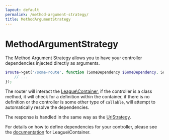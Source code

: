 ```yaml
---
layout: default
permalink: /method-argument-strategy/
title: MethodArgumentStrategy
---
```


# MethodArgumentStrategy

The Method Argument Strategy allows you to have your controller dependencies injected directly as arguments.

~~~ php
$route->get('/some-route', function (SomeDependency $SomeDependency, SomeOtherDependency $someOtherDependency) {
    // ...
});
~~~

The router will interact the [League\Container](https://github.com/thephpleague/container), if the controller is a class method, it will check for a definition within the container, if there is no definition or the controller is some other type of `callable`, will attempt to automatically resolve the dependencies.

The response is handled in the same way as the [UriStrategy](/uri-strategy/).

For details on how to define dependencies for your controller, please see the [documentation](http://container.thephpleague.com/registering-callables/) for League\Container.
